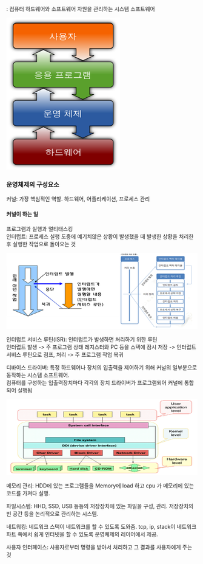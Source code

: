 : 컴퓨터 하드웨어와 소프트웨어 자원을 관리하는 시스템 소프트웨어

<img src="img/img1.png" width=300 height=400>

### 운영체제의 구성요소

커널: 가장 핵심적인 역할. 하드웨어, 어플리케이션, 프로세스 관리 <br>

#### 커널이 하는 일
프로그램과 실행과 멀티태스킹 <br>
인터럽트: 프로세스 실행 도중에 예기치않은 상황이 발생했을 때 발생한 상황을 처리한 후 실행한 작업으로 돌아오는 것 <br>

<img src="img/img2.png" width=600 height=200> 

인터럽트 서비스 루틴(ISR): 인터럽트가 발생하면 처리하기 위한 루틴 <br>
인터럽트 발생 -> 주 프로그램 상태 레지스터와 PC 등을 스택에 잠시 저장 -> 인터럽트 서비스 루틴으로 점프, 처리 -> 주 프로그램 작업 복귀 <br>

디바이스 드라이버: 특정 하드웨어나 장치의 입출력을 제어하기 위해 커널의 일부분으로 동작하는 시스템 소프트웨어. <br>
컴퓨터를 구성하는 입출력장치마다 각각의 장치 드라이버가 프로그램되어 커널에 통합되어 실행됨 <br>

<img src="img/img3.png" width=600 height=200>

<br>

메모리 관리: HDD에 있는 프로그램들을 Memory에 load 하고 cpu 가 메모리에 있는 코드를 가져다 실행. <br>

파일시스템: HHD, SSD, USB 등등의 저장장치에 있는 파일을 구성, 관리. 저장장치의 빈 공간 등을 논리적으로 관리하는 시스템. <br>

네트워킹: 네트워크 스택이 네트워크를 할 수 있도록 도와줌. tcp, ip, stack이 네트워크 파트 쪽에서 쉽게 인터넷을 할 수 있도록 운영체제의 레이어에서 제공. <br>

사용자 인터페이스: 사용자로부터 명령을 받아서 처리하고 그 결과를 사용자에게 주는 것
